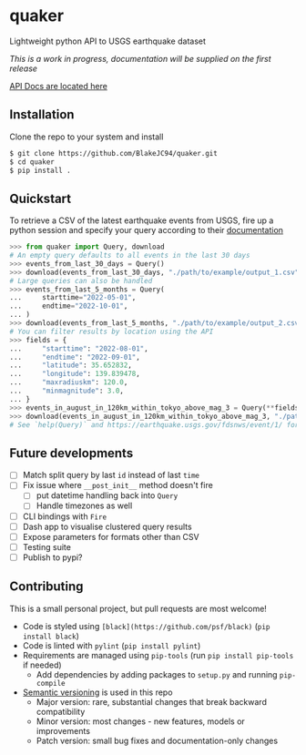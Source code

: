 # quaker
Lightweight python API to USGS earthquake dataset

*This is a work in progress, documentation will be supplied on the first release*

[API Docs are located here](https://earthquake.usgs.gov/fdsnws/event/1/)

## Installation
Clone the repo to your system and install

```bash
$ git clone https://github.com/BlakeJC94/quaker.git
$ cd quaker
$ pip install .
```

## Quickstart
To retrieve a CSV of the latest earthquake events from USGS, fire up a python session and specify
your query according to their [documentation](https://earthquake.usgs.gov/fdsnws/event/1/)

```python
>>> from quaker import Query, download
# An empty query defaults to all events in the last 30 days
>>> events_from_last_30_days = Query()
>>> download(events_from_last_30_days, "./path/to/example/output_1.csv")
# Large queries can also be handled
>>> events_from_last_5_months = Query(
...     starttime="2022-05-01",
...     endtime="2022-10-01",
... )
>>> download(events_from_last_5_months, "./path/to/example/output_2.csv")
# You can filter results by location using the API
>>> fields = {
...     "starttime": "2022-08-01",
...     "endtime": "2022-09-01",
...     "latitude": 35.652832,
...     "longitude": 139.839478,
...     "maxradiuskm": 120.0,
...     "minmagnitude": 3.0,
... }
>>> events_in_august_in_120km_within_tokyo_above_mag_3 = Query(**fields)
>>> download(events_in_august_in_120km_within_tokyo_above_mag_3, "./path/to/example/output_3.csv")
# See `help(Query)` and https://earthquake.usgs.gov/fdsnws/event/1/ for more details
```

## Future developments

- [ ] Match split query by last `id` instead of last `time`
- [ ] Fix issue where `__post_init__` method doesn't fire
    - [ ] put datetime handling back into `Query`
    - [ ] Handle timezones as well
- [ ] CLI bindings with `Fire`
- [ ] Dash app to visualise clustered query results
- [ ] Expose parameters for formats other than CSV
- [ ] Testing suite
- [ ] Publish to pypi?

## Contributing
This is a small personal project, but pull requests are most welcome!

* Code is styled using `[black](https://github.com/psf/black)` (`pip install black`)
* Code is linted with `pylint` (`pip install pylint`)
* Requirements are managed using `pip-tools` (run `pip install pip-tools` if needed)
    * Add dependencies by adding packages to `setup.py` and running `pip-compile`
* [Semantic versioning](https://semver.org) is used in this repo
    * Major version: rare, substantial changes that break backward compatibility
    * Minor version: most changes - new features, models or improvements
    * Patch version: small bug fixes and documentation-only changes

